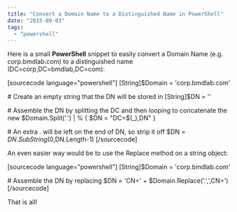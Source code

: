 ```yaml
---
title: "Convert a Domain Name to a Distinguished Name in PowerShell"
date: "2015-09-03"
tags: 
  - "powershell"
---
```


Here is a small **PowerShell** snippet to easily convert a Domain Name (e.g. corp.bmdlab.com) to a distinguished name (DC=corp,DC=bmdlab,DC=com):

\[sourcecode language="powershell"\] \[String\]$Domain = 'corp.bmdlab.com'

\# Create an empty string that the DN will be stored in \[String\]$DN = ''

\# Assemble the DN by splitting the DC and then looping to concatenate the new $Domain.Split('.') | % { $DN = "DC=$($\_),$DN" }

\# An extra . will be left on the end of DN, so strip it off $DN = $DN.SubString(0,$DN.Length-1) \[/sourcecode\]

An even easier way would be to use the Replace method on a string object:

\[sourcecode language="powershell"\] \[String\]$Domain = 'corp.bmdlab.com'

\# Assemble the DN by replacing $DN = 'CN=' + $Domain.Replace('.',',CN=') \[/sourcecode\]

That is all!
